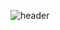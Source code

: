 ![header](https://capsule-render.vercel.app/api?type=cylinder&color=0:EAEDFE,100:D6FDE9&height=230&section=header&text=matching%20manager&fontColor=000000&fontSize=70&animation=fadeIn&fontAlignY=50&desc=MVVM%20Architecture&descAlignY=70)
